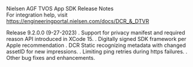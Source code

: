 Nielsen AGF TVOS App SDK Release Notes  
For integration help, visit https://engineeringportal.nielsen.com/docs/DCR_&_DTVR

Release 9.2.0.0 (9-27-2023) 
. Support for privacy manifest and required reason API introduced in XCode 15.
. Digitally signed SDK framework per Apple recommendation
. DCR Static recognizing metadata with changed assetID for new impressions. 
. Limiting ping retries during https failures. 
. Other bug fixes and enhancements. 
